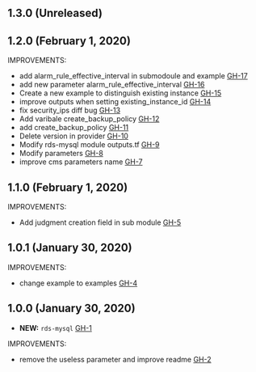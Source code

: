## 1.3.0 (Unreleased)
## 1.2.0 (February 1, 2020)

IMPROVEMENTS:

- add alarm_rule_effective_interval in submodoule and example [GH-17]( https://github.com/terraform-alicloud-modules/terraform-alicloud-rds-mysql/pull/17)
- add new parameter alarm_rule_effective_interval [GH-16]( https://github.com/terraform-alicloud-modules/terraform-alicloud-rds-mysql/pull/16)
- Create a new example to distinguish existing instance [GH-15]( https://github.com/terraform-alicloud-modules/terraform-alicloud-rds-mysql/pull/15)
- improve outputs when setting existing_instance_id [GH-14]( https://github.com/terraform-alicloud-modules/terraform-alicloud-rds-mysql/pull/14)
- fix security_ips diff bug [GH-13]( https://github.com/terraform-alicloud-modules/terraform-alicloud-rds-mysql/pull/13)
- Add varibale create_backup_policy [GH-12]( https://github.com/terraform-alicloud-modules/terraform-alicloud-rds-mysql/pull/12)
- add create_backup_policy [GH-11]( https://github.com/terraform-alicloud-modules/terraform-alicloud-rds-mysql/pull/11)
- Delete version in provider [GH-10]( https://github.com/terraform-alicloud-modules/terraform-alicloud-rds-mysql/pull/10)
- Modify rds-mysql module outputs.tf [GH-9]( https://github.com/terraform-alicloud-modules/terraform-alicloud-rds-mysql/pull/9)
- Modify parameters [GH-8]( https://github.com/terraform-alicloud-modules/terraform-alicloud-rds-mysql/pull/8)
- improve cms parameters name [GH-7]( https://github.com/terraform-alicloud-modules/terraform-alicloud-rds-mysql/pull/7)

## 1.1.0 (February 1, 2020)

IMPROVEMENTS:

- Add judgment creation field in sub module [GH-5]( https://github.com/terraform-alicloud-modules/terraform-alicloud-rds-mysql/pull/5)

## 1.0.1 (January 30, 2020)

IMPROVEMENTS:

- change example to examples [GH-4]( https://github.com/terraform-alicloud-modules/terraform-alicloud-rds-mysql/pull/4)

## 1.0.0 (January 30, 2020)

- **NEW:** `rds-mysql` [GH-1]( https://github.com/terraform-alicloud-modules/terraform-alicloud-rds-mysql/pull/1)

IMPROVEMENTS:

- remove the useless parameter and improve readme [GH-2]( https://github.com/terraform-alicloud-modules/terraform-alicloud-rds-mysql/pull/2)

